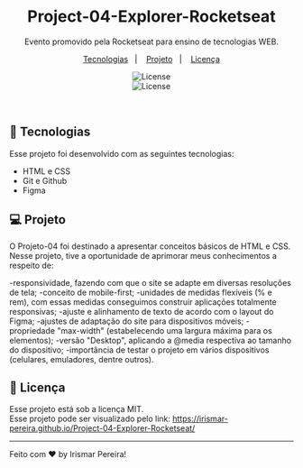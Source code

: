 <h1 align="center"> Project-04-Explorer-Rocketseat</h1>

<p align="center">
Evento promovido pela Rocketseat para ensino de tecnologias WEB.
</p>

<p align="center">
  <a href="#-tecnologias">Tecnologias</a>&nbsp;&nbsp;&nbsp;|&nbsp;&nbsp;&nbsp;
  <a href="#-projeto">Projeto</a>&nbsp;&nbsp;&nbsp;|&nbsp;&nbsp;&nbsp;
  <a href="#memo-licença">Licença</a>
</p>

<p align="center">
  <img alt="License" src="https://user-images.githubusercontent.com/109491659/212568844-4b0c951d-7449-4ec1-beb2-d642d2680f2f.png"> 
  <br/>
  <img alt="License" src="https://user-images.githubusercontent.com/109491659/212568846-56105de3-c847-4f65-9b06-9c6564ead916.png">
  
  
</p>

<br>

## 🚀 Tecnologias

Esse projeto foi desenvolvido com as seguintes tecnologias:

- HTML e CSS
- Git e Github
- Figma

## 💻 Projeto

O Projeto-04 foi destinado a apresentar conceitos básicos de HTML e CSS. Nesse projeto, tive a oportunidade de aprimorar meus conhecimentos a respeito de:

-responsividade, fazendo com que o site se adapte em diversas resoluções de tela;
-conceito de mobile-first;
-unidades de medidas flexíveis (% e rem), com essas medidas conseguimos construir aplicações totalmente responsivas;
-ajuste e alinhamento de texto de acordo com o layout do Figma;
-ajustes de adaptação do site para dispositivos móveis;
-propriedade "max-width" (estabelecendo uma largura máxima para os elementos);
-versão "Desktop", aplicando a @media respectiva ao tamanho do dispositivo;
-importância de testar o projeto em vários dispositivos (celulares, emuladores, dentre outros).

  
## :memo: Licença

Esse projeto está sob a licença MIT.
<br/>
Esse projeto pode ser visualizado pelo link: https://irismar-pereira.github.io/Project-04-Explorer-Rocketseat/

---

Feito com ♥ by Irismar Pereira!
